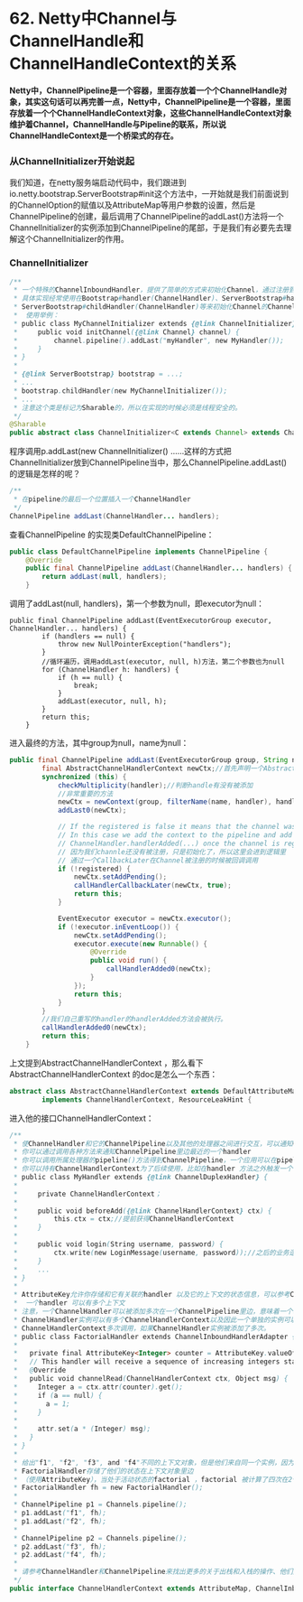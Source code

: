 # 62. Netty中Channel与ChannelHandle和ChannelHandleContext的关系

**Netty中，ChannelPipeline是一个容器，里面存放着一个个ChannelHandle对象，其实这句话可以再完善一点，Netty中，ChannelPipeline是一个容器，里面存放着一个个ChannelHandleContext对象，这些ChannelHandleContext对象维护着Channel，ChannelHandle与Pipeline的联系，所以说ChannelHandleContext是一个桥梁式的存在。**

### 从ChannelInitializer开始说起

我们知道，在netty服务端启动代码中，我们跟进到io.netty.bootstrap.ServerBootstrap#init这个方法中，一开始就是我们前面说到的ChannelOption的赋值以及AttributeMap等用户参数的设置，然后是ChannelPipeline的创建，最后调用了ChannelPipeline的addLast()方法将一个ChannelInitializer的实例添加到ChannelPipeline的尾部，于是我们有必要先去理解这个ChannelInitializer的作用。

### ChannelInitializer

~~~java
/**
 * 一个特殊的ChannelInboundHandler，提供了简单的方式来初始化Channel，通过注册到EventLoop里边来实现的。
 * 具体实现经常使用在Bootstrap#handler(ChannelHandler)、ServerBootstrap#handler(ChannelHandler)、
 * ServerBootstrap#childHandler(ChannelHandler)等来初始化Channel的ChannelPipeline
 *  使用举例：
 * public class MyChannelInitializer extends {@link ChannelInitializer} {
 *     public void initChannel({@link Channel} channel) {
 *         channel.pipeline().addLast("myHandler", new MyHandler());
 *     }
 * }
 *
 * {@link ServerBootstrap} bootstrap = ...;
 * ...
 * bootstrap.childHandler(new MyChannelInitializer());
 * ...
 * 注意这个类是标记为Sharable的，所以在实现的时候必须是线程安全的。
 */
@Sharable
public abstract class ChannelInitializer<C extends Channel> extends ChannelInboundHandlerAdapter {}
~~~

程序调用p.addLast(new ChannelInitializer() ……这样的方式把ChannelInitializer放到ChannelPipeline当中，那么ChannelPipeline.addLast()的逻辑是怎样的呢？

~~~java
/**
 * 在pipeline的最后一个位置插入一个ChannelHandler
 */
ChannelPipeline addLast(ChannelHandler... handlers);
~~~

查看ChannelPipeline 的实现类DefaultChannelPipeline：

~~~java
public class DefaultChannelPipeline implements ChannelPipeline {
    @Override
    public final ChannelPipeline addLast(ChannelHandler... handlers) {
        return addLast(null, handlers);
    }
~~~

调用了addLast(null, handlers)，第一个参数为null，即executor为null：

~~~
public final ChannelPipeline addLast(EventExecutorGroup executor, ChannelHandler... handlers) {
        if (handlers == null) {
            throw new NullPointerException("handlers");
        }
		//循环遍历，调用addLast(executor, null, h)方法，第二个参数也为null
        for (ChannelHandler h: handlers) {
            if (h == null) {
                break;
            }
            addLast(executor, null, h);
        }
        return this;
    }
~~~

进入最终的方法，其中group为null，name为null：

~~~java
public final ChannelPipeline addLast(EventExecutorGroup group, String name, ChannelHandler handler) {
        final AbstractChannelHandlerContext newCtx;//首先声明一个AbstractChannelHandlerContext 
        synchronized (this) {
            checkMultiplicity(handler);//判断handle有没有被添加
            //非常重要的方法
            newCtx = newContext(group, filterName(name, handler), handler);
            addLast0(newCtx);

            // If the registered is false it means that the channel was not registered on an eventloop yet.
            // In this case we add the context to the pipeline and add a task that will call
            // ChannelHandler.handlerAdded(...) once the channel is registered.
            // 因为我们channle还没有被注册，只是初始化了，所以这里会进到逻辑里
            // 通过一个CallbackLater在Channel被注册的时候被回调调用
            if (!registered) {
                newCtx.setAddPending();
                callHandlerCallbackLater(newCtx, true);
                return this;
            }

            EventExecutor executor = newCtx.executor();
            if (!executor.inEventLoop()) {
                newCtx.setAddPending();
                executor.execute(new Runnable() {
                    @Override
                    public void run() {
                        callHandlerAdded0(newCtx);
                    }
                });
                return this;
            }
        }
    	//我们自己重写的handler的handlerAdded方法会被执行。
        callHandlerAdded0(newCtx);
        return this;
    }
~~~

上文提到AbstractChannelHandlerContext ，那么看下AbstractChannelHandlerContext 的doc是怎么一个东西：

~~~java
abstract class AbstractChannelHandlerContext extends DefaultAttributeMap
        implements ChannelHandlerContext, ResourceLeakHint {
~~~

进入他的接口ChannelHandlerContext：

~~~java
/**
 * 使ChannelHandler和它的ChannelPipeline以及其他的处理器之间进行交互，可以通知ChannelPipeline 里的下一个ChannelHandler，以及动态的修改它属的ChannelPipeline
 * 你可以通过调用各种方法来通知ChannelPipeline里边最近的一个handler 
 * 你可以调用所属处理器的pipeline()方法得到ChannelPipeline，一个应用可以在pipeline 里边动态的插入，删除或者替换处理器。
 * 你可以持有ChannelHandlerContext为了后续使用，比如在handler 方法之外触发一个事件，甚至是不同的线程。
 * public class MyHandler extends {@link ChannelDuplexHandler} {
 *
 *     private ChannelHandlerContext；
 *
 *     public void beforeAdd({@link ChannelHandlerContext} ctx) {
 *         this.ctx = ctx;//提前获得ChannelHandlerContext
 *     }
 *
 *     public void login(String username, password) {
 *         ctx.write(new LoginMessage(username, password));//之后的业务逻辑再去使用
 *     }
 *     ...
 * }
 *
 * AttributeKey允许你存储和它有关联的handler 以及它的上下文的状态信息，可以参考ChannelHandler学习不同的方式来管理状态信息
 *  一个handler 可以有多个上下文
 * 注意，一个ChannelHandler可以被添加多次在一个ChannelPipeline里边，意味着一个单独的 
 * ChannelHandler实例可以有多个ChannelHandlerContext以及因此一个单独的实例可以被多个 
 * ChannelHandlerContext多次调用，如果ChannelHandler实例被添加了多次。
 * public class FactorialHandler extends ChannelInboundHandlerAdapter {
 *
 *   private final AttributeKey<Integer> counter = AttributeKey.valueOf("counter");
 *   // This handler will receive a sequence of increasing integers starting
 *   @Override
 *   public void channelRead(ChannelHandlerContext ctx, Object msg) {
 *     Integer a = ctx.attr(counter).get();
 *     if (a == null) {
 *       a = 1;
 *     }
 *
 *     attr.set(a * (Integer) msg);
 *   }
 * }
 *
 * 给出"f1", "f2", "f3", and "f4"不同的上下文对象，但是他们来自同一个实例，因为
 * FactorialHandler存储了他们的状态在上下文对象里边
 * （使用AttributeKey），当处于活动状态的factorial ，factorial 被计算了四次在2个pipelines （p1 和 p2）中。
 * FactorialHandler fh = new FactorialHandler();
 *
 * ChannelPipeline p1 = Channels.pipeline();
 * p1.addLast("f1", fh);
 * p1.addLast("f2", fh);
 *
 * ChannelPipeline p2 = Channels.pipeline();
 * p2.addLast("f3", fh);
 * p2.addLast("f4", fh);
 *
 * 请参考ChannelHandler和ChannelPipeline来找出更多的关于出栈和入栈的操作、他们之间最基本的不同、怎样在pipeline流动，怎么使用在应用当中
 */
public interface ChannelHandlerContext extends AttributeMap, ChannelInboundInvoker, ChannelOutboundInvoker {
~~~

